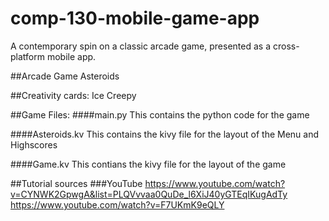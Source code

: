# comp-130-mobile-game-app
A contemporary spin on a classic arcade game, presented as a cross-platform mobile app.


##Arcade Game
Asteroids

##Creativity cards:
Ice
Creepy

##Game Files:
####main.py
This contains the python code for the game

####Asteroids.kv
This contains the kivy file for the layout of the Menu and Highscores

####Game.kv
This contians the kivy file for the layout of the game



##Tutorial sources
###YouTube
https://www.youtube.com/watch?v=CYNWK2GpwgA&list=PLQVvvaa0QuDe_l6XiJ40yGTEqIKugAdTy
https://www.youtube.com/watch?v=F7UKmK9eQLY